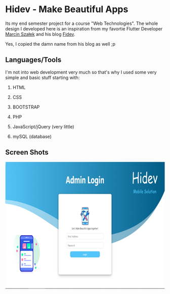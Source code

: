 # Hidev - Make Beautiful Apps

Its my end semester project for a course "Web Technologies". The whole design I developed here is an inspiration from my favortie Flutter Developer <a href="https://github.com/MarcinusX">Marcin Szałek</a> and his blog <a href="https://fidev.io">Fidev</a>.

Yes, I copied the damn name from his blog as well ;p

## Languages/Tools
I'm not into web development very much so that's why I used some very simple and basic stuff starting with:

1. HTML

2. CSS

3. BOOTSTRAP

4. PHP

5. JavaScript/jQuery (very little)

6. mySQL (database)

## Screen Shots
<img src="ss/admin.PNG" height = 400>